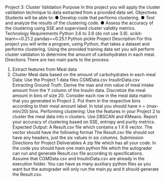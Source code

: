 Project 3: Cluster Validation
Purpose
In this project you will apply the cluster validation technique to data extracted from a provided data set.
Objectives
Students will be able to:
● Develop code that performs clustering.
● Test and analyze the results of the clustering code.
● Assess the accuracy of the clustering using SSE and supervised cluster validity metrics.
Technology Requirements
Python 3.6 to 3.8 (do not use 3.9).
scikit-learn==0.21.2
pandas==0.25.1
Python pickle
Project Description
For this project you will write a program, using Python, that takes a dataset and performs clustering. Using the
provided training data set you will perform cluster validation to determine the amount of carbohydrates in each
meal.
Directions
There are two main parts to the process:
1. Extract features from Meal data
2. Cluster Meal data based on the amount of carbohydrates in each meal
Data:
Use the Project 1 data files
CGMData.csv
InsulinData.csv
Extracting Ground Truth:
Derive the max and min value of meal intake amount from the Y column of the Insulin data. Discretize
the meal amount in bins of size 20. Consider each row in the meal data matrix that you generated in
Project 2. Put them in the respective bins according to their meal amount label.
In total you should have n = (max-min/20) bins.
Performing clustering:
Use the features in your Project 2 to cluster the meal data into n clusters. Use DBSCAN and KMeans.
Report your accuracy of clustering based on SSE, entropy and purity metrics.
Expected Output:
A Result.csv file which contains a 1 X 6 vector. The vector should have the following format
The Result.csv file should not have any headers, just the six values in six columns.
Submission Directions for Project Deliverables
A zip file which has all your code. In the code you should have one main python file which the autograder can
run and generate Result.csv file according to specifications. Assume that CGMData.csv and InsulinData.csv
are already in the execution folder. You can have as many auxiliary python files as you want but the
autograder will only run the main.py and it should generate the Result.csv.

